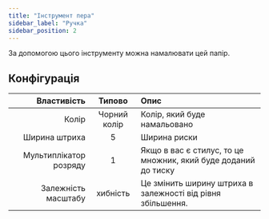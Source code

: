 ```yaml
---
title: "Інструмент пера"
sidebar_label: "Ручка"
sidebar_position: 2
---
```



За допомогою цього інструменту можна намалювати цей папір.

## Конфігурація

|            Властивість |    Типово    | Опис                                                           |
| ----------------------:|:------------:|:-------------------------------------------------------------- |
|                  Колір | Чорний колір | Колір, який буде намальовано                                   |
|          Ширина штриха |      5       | Ширина риски                                                   |
| Мультиплікатор розряду |      1       | Якщо в вас є стилус, то це множник, який буде доданий до тиску |
|    Залежність масштабу |   хибність   | Це змінить ширину штриха в залежності від рівня збільшення.    |
